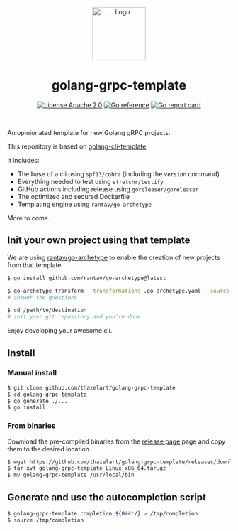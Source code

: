 <!-- BEGIN __DO_NOT_INCLUDE__ -->
<p align="center"><img src="https://gist.githubusercontent.com/thazelart/5be06c101f53079b9914d6efd867e690/raw/4ca768dbcd319dafef4aa7c2511bfa2b580858db/golang-grpc-template.png" alt="Logo" height="120" /></p>
<!-- END __DO_NOT_INCLUDE__ -->
<h1 align="center"> golang-grpc-template</h1>

<p align="center">
  <a href="https://github.com/gojp/goreportcard/blob/master/LICENSE" rel="nofollow"><img src="https://img.shields.io/badge/License-Apache%202.0-blue.svg" alt="License Apache 2.0" style="max-width:100%;"></a>
  <a href="https://pkg.go.dev/github.com/thazelart/golang-grpc-template" rel="nofollow"><img src="https://pkg.go.dev/badge/github.com/thazelart/golang-grpc-template.svg" alt="Go reference" style="max-width:100%;"></a>
  <a href="https://goreportcard.com/report/github.com/thazelart/golang-grpc-template" rel="nofollow"><img src="https://goreportcard.com/badge/github.com/thazelart/golang-grpc-template" alt="Go report card" style="max-width:100%;"></a>
</p>
<br/>

An opinionated template for new Golang gRPC projects.

<!-- BEGIN __DO_NOT_INCLUDE__ -->

This repository is based on [golang-cli-template](https://github.com/thazelart/golang-cli-template).

It includes:

- The base of a cli using `spf13/cobra` (including the `version` command)
- Everything needed to test using `stretchr/testify`
- GitHub actions including release using `goreleaser/goreleaser`
- The optimized and secured Dockerfile
- Templating engine using `rantav/go-archetype`

More to come.

## Init your own project using that template

We are using [rantav/go-archetype](https://github.com/rantav/go-archetype) to enable the creation of new projects from that template.

```bash
$ go install github.com/rantav/go-archetype@latest

$ go-archetype transform --transformations .go-archetype.yaml --source . --destination /path/to/destination
# answer the questions

$ cd /path/to/destination
# init your git repository and you're done.
```

Enjoy developing your awesome cli.

<!-- END __DO_NOT_INCLUDE__ -->

## Install

### Manual install

```bash
$ git clone github.com/thazelart/golang-grpc-template
$ cd golang-grpc-template
$ go generate ./...
$ go install
```

### From binaries

Download the pre-compiled binaries from the [release page](https://github.com/thazelart/golang-grpc-template/releases) page and copy them to the desired location.

```bash
$ wget https://github.com/thazelart/golang-grpc-template/releases/download/vX.Y.Z/golang-grpc-template_Linux_x86_64.tar.gz
$ tar xvf golang-grpc-template_Linux_x86_64.tar.gz
$ mv golang-grpc-template /usr/local/bin
```

## Generate and use the autocompletion script

```bash
$ golang-grpc-template completion ${0##*/} > /tmp/completion
$ source /tmp/completion
```

